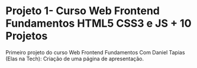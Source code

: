 # Projeto 1- Curso Web Frontend Fundamentos HTML5 CSS3 e JS + 10 Projetos

Primeiro projeto do curso Web Frontend Fundamentos Com Daniel Tapias (Elas na Tech): Criação de uma página de apresentação.
